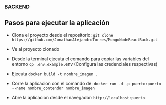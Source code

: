 ### BACKEND

## Pasos para ejecutar la aplicación

- Clona el proyecto desde el repositorio: `git clone https://github.com/JonathanAlejandroTorres/MongoNodeReactBack.git`

- Ve al proyecto clonado

- Desde la terminal ejecuta el comando para copiar las variables del entorno `cp .env.example` .env (Configura las credenciales respectivas)

- Ejecuta `docker build -t nombre_imagen .`

- Corre la aplicacion con el comando de: `docker run -d -p puerto:puerto --name nombre_contendor nombre_imagen`

- Abre la aplicacion desde el navegador: `http://localhost:puerto`
